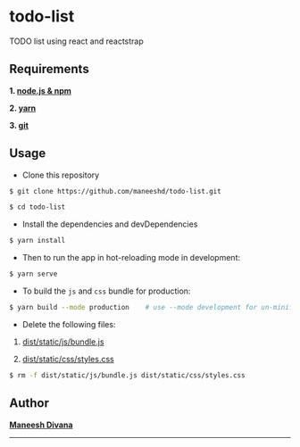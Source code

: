 # todo-list
TODO list using react and reactstrap

## Requirements

**1. [node.js & npm](https://nodejs.org/en/)**

**2. [yarn](https://yarnpkg.com/en/)**

**3. [git](https://git-scm.com/)**

## Usage

- Clone this repository

```bash
$ git clone https://github.com/maneeshd/todo-list.git

$ cd todo-list
```

- Install the dependencies and devDependencies

```bash
$ yarn install
```

- Then to run the app in hot-reloading mode in development:

```bash
$ yarn serve
```

- To build the `js` and `css` bundle for production:

```bash
$ yarn build --mode production    # use --mode development for un-minified large bundles and source maps
```

- Delete the following files:

1. [dist/static/js/bundle.js](dist/static/js/bundle.js)

2. [dist/static/css/styles.css](dist/static/css/styles.css)

```bash
$ rm -f dist/static/js/bundle.js dist/static/css/styles.css
```

## Author

**[Maneesh Divana](mailto:maneeshd77@gmail.com)**

-----
